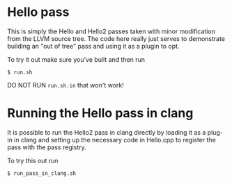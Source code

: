 Hello pass
==========

This is simply the Hello and Hello2 passes taken with minor modification from the LLVM
source tree. The code here really just serves to demonstrate building
an "out of tree" pass and using it as a plugin to opt.

To try it out make sure you've built and then run

```
$ run.sh
```

DO NOT RUN ``run.sh.in`` that won't work!

Running the Hello pass in clang
===============================

It is possible to run the Hello2 pass in clang directly by loading it as a
plug-in in clang and setting up the necessary code in Hello.cpp to register the
pass with the pass registry.

To try this out run

```
$ run_pass_in_clang.sh
```
